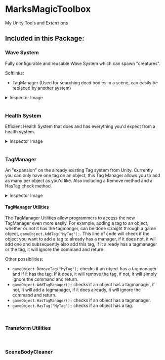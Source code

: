 # MarksMagicToolbox
My Unity Tools and Extensions

## Included in this Package:
### Wave System
Fully configurable and reusable Wave System which can spawn "creatures".

Softlinks:
- TagManager (Used for searching dead bodies in a scene, can easily be replaced by another system)

<details>
  <summary>Inspector Image</summary>
  <img src="https://user-images.githubusercontent.com/71002222/166152218-77b70e0f-b2a2-4f8e-bbc6-0e391754abf5.png" alt="image" width="200"/>
</details>

<br>

### Health System
Efficient Health System that does and has everything you'd expect from a health system.

<details>
  <summary>Inspector Image</summary>
  <img src="https://user-images.githubusercontent.com/71002222/166152539-1a5a9653-cac3-436d-b055-447831c872c2.png" alt="image" width="200"/>
</details>

<br>

### TagManager
An "expansion" on the already existing Tag system from Unity. Currently you can only have one tag on an object, this Tag Manager allows you to add as many per object as you'd like. Also including a Remove method and a HasTag check method.

<details>
  <summary>Inspector Image</summary>
  <img src="https://user-images.githubusercontent.com/71002222/166152754-28f8de43-cf95-4ee9-8a40-8103e2a965d9.png" alt="image" width="200"/>
</details>

#### TagManager Utilities
The TagManager Utilities allow programmers to access the new TagManager even more easily. For example, adding a tag to an object, whether or not it has the tagmanger, can be done straight through a game object, ```gameObject.AddTag("MyTag");```. This line of code will check if the object you want to add a tag to already has a manager, if it does not, it will add one and subsequently also add this tag, if it already has a tagmanager or the tag, it will ignore the command and return.

Other possibilities:
* ```gameObject.RemoveTag("MyTag");``` checks if an object has a tagmanager and if it has the tag. If it does, it will remove the tag, if not, it will simply ignore the command and return.
* ```gameObject.AddTagManager();``` checks if an object has a tagmanager, if not, it will add a tagmanager, if it does already, it will ignore the command and return.
* ```gameObject.HasTagManager();``` checks if an object has a tagmanager.
* ```gameObject.HasTag("MyTag");``` checks if an object has a tag.

<br>

### Transform Utilities


<br>

### SceneBodyCleaner


